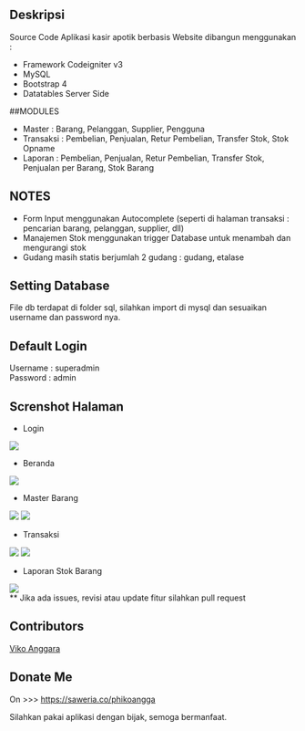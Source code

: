 ## Deskripsi
Source Code Aplikasi kasir apotik berbasis Website dibangun menggunakan :
- Framework Codeigniter v3
- MySQL
- Bootstrap 4
- Datatables Server Side

##MODULES
- Master : Barang, Pelanggan, Supplier, Pengguna
- Transaksi : Pembelian, Penjualan, Retur Pembelian, Transfer Stok, Stok Opname
- Laporan : Pembelian, Penjualan, Retur Pembelian, Transfer Stok, Penjualan per Barang, Stok Barang

## NOTES
- Form Input menggunakan Autocomplete (seperti di halaman transaksi : pencarian barang, pelanggan, supplier, dll)
- Manajemen Stok menggunakan trigger Database untuk menambah dan mengurangi stok
- Gudang masih statis berjumlah 2 gudang : gudang, etalase

## Setting Database
File db terdapat di folder sql, silahkan import di mysql dan sesuaikan username dan password nya.

## Default Login
Username : superadmin
<br/>
Password : admin
<br>

## Screnshot Halaman
- Login
<img src="https://user-images.githubusercontent.com/63444678/141430238-f4acbd79-a0b8-4554-8736-19364d36c1ae.png">

- Beranda 
<img src="https://user-images.githubusercontent.com/63444678/141430199-dca5ed53-7032-4f0a-ac7e-6881537d8bee.png">

- Master Barang
<img src="https://user-images.githubusercontent.com/63444678/141430229-ed6f8d0e-fd6e-4ce0-a8f8-9aa36dd8a7a7.png">
<img src="https://user-images.githubusercontent.com/63444678/141430207-9ba519ee-b4d2-473c-a9e9-d20221621863.png">

- Transaksi
<img src="https://user-images.githubusercontent.com/63444678/141430233-e8c9a36e-153c-44fc-822f-ce10c9c32a30.png">
<img src="https://user-images.githubusercontent.com/63444678/141430212-bc4bab4e-c644-4bb6-ab81-18f3b8f4f212.png">

- Laporan Stok Barang
<img src="https://user-images.githubusercontent.com/63444678/141430217-4c811fe7-fdd9-4b29-b374-aa9ff6f1bf4d.png">

<br>
** Jika ada issues, revisi atau update fitur silahkan pull request

## Contributors
<a href="mailto:phiko-angga@gmail.com">Viko Anggara</a>

## Donate Me 
On >>> https://saweria.co/phikoangga

Silahkan pakai aplikasi dengan bijak, semoga bermanfaat.
